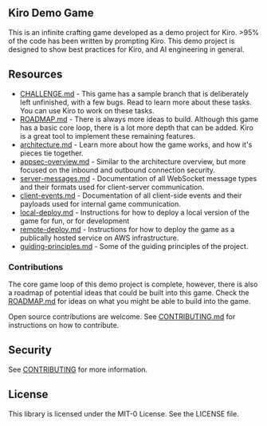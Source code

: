 ## Kiro Demo Game

This is an infinite crafting game developed as a demo project for Kiro. >95% of the code has been written by prompting Kiro. This demo project is
designed to show best practices for Kiro, and AI engineering
in general.

## Resources

* [CHALLENGE.md](./docs/CHALLENGE.md) - This game has a sample branch that is deliberately left unfinished, with a few bugs. Read to learn more about these tasks. You can use Kiro to work on these tasks.
* [ROADMAP.md](./docs/ROADMAP.md) - There is always more ideas to build. Although this game has a basic core loop, there is a lot more depth that can be added. Kiro is a great tool to implement these remaining features.
* [architecture.md](./docs/architecture.md) - Learn more about how the game works, and how it's pieces tie together.
* [appsec-overview.md](./docs/appsec-overview.md) - Similar to the architecture overview, but more focused on the inbound and outbound connection security.
* [server-messages.md](./docs/server-messages.md) - Documentation of all WebSocket message types and their formats used for client-server communication.
* [client-events.md](./docs/client-events.md) - Documentation of all client-side events and their payloads used for internal game communication.
* [local-deploy.md](./docs/local-deploy.md) - Instructions for how to deploy a local version of the game for fun, or for development
* [remote-deploy.md](./docs/remote-deploy.md) - Instructions for how to deploy the game as a publically hosted service on AWS infrastructure.
* [guiding-principles.md](./docs/guiding-principles.md) - Some of the guiding principles of the project.

### Contributions

The core game loop of this demo project is complete, however, there is
also a roadmap of potential ideas that could be built into this game.
Check the [ROADMAP.md](ROADMAP.md) for ideas on what you might be
able to build into the game. 

Open source contributions are welcome. See [CONTRIBUTING.md](CONTRIBUTING.md)
for instructions on how to contribute.

## Security

See [CONTRIBUTING](CONTRIBUTING.md#security-issue-notifications) for more information.

## License

This library is licensed under the MIT-0 License. See the LICENSE file.

